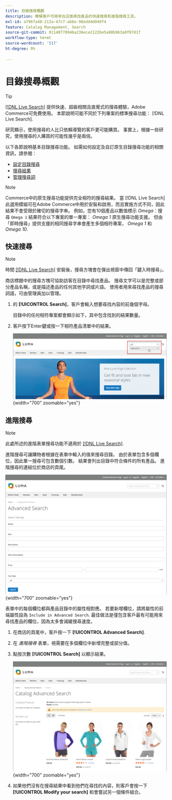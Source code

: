 ```yaml
---
title: 目錄搜尋概觀
description: 瞭解客戶可用來在店面尋找產品的快速搜尋和進階搜尋工具。
exl-id: a796fa48-212a-47c7-ab6e-98edd4d040f4
feature: Catalog Management, Search
source-git-commit: 01148770946a236ece2122be5a88b963a0f07d1f
workflow-type: tm+mt
source-wordcount: '517'
ht-degree: 0%

---
```


# 目錄搜尋概觀

>[!TIP]
>
>[[!DNL Live Search]](https://experienceleague.adobe.com/docs/commerce-merchant-services/live-search/overview.html) 提供快速、超級相關且直覺式的搜尋體驗，Adobe Commerce可免費使用。 本節說明可能不同於下列專案的標準搜尋功能： [!DNL Live Search].

研究顯示，使用搜尋的人比只依賴導覽的客戶更可能購買。 事實上，根據一些研究，使用搜尋的人購買的可能性幾乎是兩倍。

以下各節說明基本目錄搜尋功能。 如需如何設定及自訂原生目錄搜尋功能的相關資訊，請參閱：

- [設定目錄搜尋](search-configuration.md)
- [搜尋結果](search-results.md)
- [管理搜尋詞](search-terms.md)

>[!NOTE]
>
>Commerce中的原生搜尋功能提供完全相符的搜尋結果。 當 [!DNL Live Search]此選用模組可在Adobe Commerce中用於安裝和啟用，而且實施方式不同，因此結果不會受限於確切的搜尋字串。 例如，您有10個產品以數值標示 _Omega_：搜尋 `Omega 1` 結果符合以下專案的單一專案： _Omega 1_ 原生搜尋功能支援。 但由「即時搜尋」提供支援的相同搜尋字串會產生多個相符專案， _Omega 1_ 和 _Omega 10_.

## 快速搜尋

>[!NOTE]
>
>時間 [[!DNL Live Search]](https://experienceleague.adobe.com/docs/commerce-merchant-services/live-search/live-search-storefront/quick-tour.html) 安裝後，搜尋方塊會在彈出視窗中傳回「鍵入時搜尋」。

商店標題中的搜尋方塊可協助訪客在目錄中尋找產品。 搜尋文字可以是完整或部分產品名稱，或是描述產品的任何其他字詞或片語。 使用者用來尋找產品的搜尋詞語，可由管理員加以管理。

1. 的 **[!UICONTROL Search]**，客戶會輸入想要尋找內容的前幾個字母。

   目錄中的任何相符專案都會顯示如下，其中包含找到的結果數量。

1. 客戶按下Enter鍵或按一下相符產品清單中的結果。

   ![搜尋](./assets/storefront-search-box.png){width="700" zoomable="yes"}

## 進階搜尋

>[!NOTE]
>
>此處所述的進階表單搜尋功能不適用於 [[!DNL Live Search]](https://experienceleague.adobe.com/docs/commerce-merchant-services/live-search/overview.html).

進階搜尋可讓購物者根據在表單中輸入的值來搜尋目錄。 由於表單包含多個欄位，因此單一搜尋可包含數個引數。 結果會列出目錄中符合條件的所有產品。 進階搜尋的連結位於商店的頁尾。

![進階搜尋](./assets/storefront-search-advanced.png){width="700" zoomable="yes"}

表單中的每個欄位都與產品目錄中的屬性相對應。 若要新增欄位，請將屬性的前端屬性設為 `Include in Advanced Search`. 最佳做法是僅包含客戶最有可能用來尋找產品的欄位，因為太多會減緩搜尋速度。

1. 在商店的頁尾中，客戶按一下 **[!UICONTROL Advanced Search]**.

1. 在 _進階搜尋_ 表單，視需要在多個欄位中新增完整或部分值。

1. 點按次數 **[!UICONTROL Search]** 以顯示結果。

   ![搜尋結果](./assets/storefront-search-advanced-results-modify.png){width="700" zoomable="yes"}

1. 如果他們沒有在搜尋結果中看到他們在尋找的內容，則客戶會按一下 **[!UICONTROL Modify your search]** 和會嘗試另一個條件組合。

